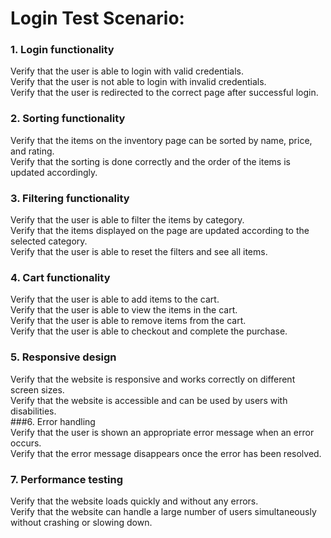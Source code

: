 # Login Test Scenario:

### 1. Login functionality  
Verify that the user is able to login with valid credentials.  
Verify that the user is not able to login with invalid credentials.  
Verify that the user is redirected to the correct page after successful login.  
### 2. Sorting functionality  
Verify that the items on the inventory page can be sorted by name, price, and rating.  
Verify that the sorting is done correctly and the order of the items is updated accordingly.  
### 3. Filtering functionality  
Verify that the user is able to filter the items by category.  
Verify that the items displayed on the page are updated according to the selected category.  
Verify that the user is able to reset the filters and see all items.  
### 4. Cart functionality  
Verify that the user is able to add items to the cart.  
Verify that the user is able to view the items in the cart.    
Verify that the user is able to remove items from the cart.  
Verify that the user is able to checkout and complete the purchase.  
### 5. Responsive design  
Verify that the website is responsive and works correctly on different screen sizes.  
Verify that the website is accessible and can be used by users with disabilities.  
###6. Error handling  
Verify that the user is shown an appropriate error message when an error occurs.  
Verify that the error message disappears once the error has been resolved.  
### 7. Performance testing   
Verify that the website loads quickly and without any errors.  
Verify that the website can handle a large number of users simultaneously without crashing or slowing down.  

